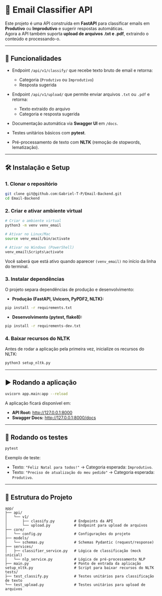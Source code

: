 # 📧 Email Classifier API

Este projeto é uma API construída em **FastAPI** para classificar emails em **Produtivo** ou **Improdutivo** e sugerir respostas automáticas.  
Agora a API também suporta **upload de arquivos .txt e .pdf**, extraindo o conteúdo e processando-o.

---

## 🚀 Funcionalidades

- Endpoint `/api/v1/classify/` que recebe texto bruto de email e retorna:
  - Categoria (`Produtivo` ou `Improdutivo`)
  - Resposta sugerida

- Endpoint `/api/v1/upload/` que permite enviar arquivos `.txt` ou `.pdf` e retorna:
  - Texto extraído do arquivo
  - Categoria e resposta sugerida

- Documentação automática via **Swagger UI** em `/docs`.

- Testes unitários básicos com **pytest**.

- Pré-processamento de texto com **NLTK** (remoção de stopwords, lematização).

---

## 🛠️ Instalação e Setup

### 1. Clonar o repositório
```bash
git clone git@github.com:Gabriel-T-P/Email-Backend.git
cd Email-Backend
```

### 2. Criar e ativar ambiente virtual
```bash
# Criar o ambiente virtual
python3 -m venv venv_email

# Ativar no Linux/Mac
source venv_email/bin/activate

# Ativar no Windows (PowerShell)
venv_email\Scripts\activate
```

Você saberá que está ativo quando aparecer `(venv_email)` no início da linha do terminal.

### 3. Instalar dependências
O projeto separa dependências de produção e desenvolvimento:

- **Produção (FastAPI, Uvicorn, PyPDF2, NLTK):**
```bash
pip install -r requirements.txt
```

- **Desenvolvimento (pytest, flake8):**
```bash
pip install -r requirements-dev.txt
```

### 4. Baixar recursos do NLTK
Antes de rodar a aplicação pela primeira vez, inicialize os recursos do NLTK:
```bash
python3 setup_nltk.py
```

---

## ▶️ Rodando a aplicação

```bash
uvicorn app.main:app --reload
```

A aplicação ficará disponível em:
- **API Root:** http://127.0.0.1:8000  
- **Swagger Docs:** http://127.0.0.1:8000/docs  

---

## 🧪 Rodando os testes

```bash
pytest
```

Exemplo de teste:  
- Texto: `"Feliz Natal para todos!"` → Categoria esperada: `Improdutivo`.  
- Texto: `"Preciso de atualização do meu pedido"` → Categoria esperada: `Produtivo`.  

---

## 📂 Estrutura do Projeto

```
app/
├── api/
│   └── v1/
│       ├── classify.py         # Endpoints da API
│       └── upload.py           # Endpoint para upload de arquivos
├── core/
│   └── config.py               # Configurações do projeto
├── models/
│   └── schemas.py              # Schemas Pydantic (request/response)
├── services/
│   ├── classifier_service.py   # Lógica de classificação (mock inicial)
│   └── nlp_service.py          # Lógica de pré-processamento NLP
├── main.py                     # Ponto de entrada da aplicação
setup_nltk.py                   # Script para baixar recursos do NLTK
tests/
├── test_classify.py            # Testes unitários para classificação de texto
└── test_upload.py              # Testes unitários para upload de arquivos
```

